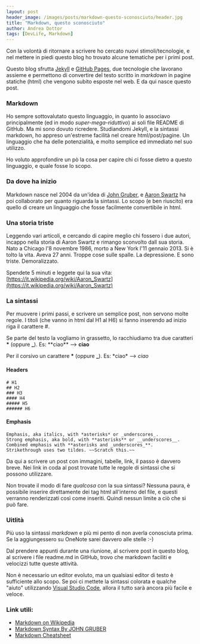 ```yaml
---
layout: post
header_image: /images/posts/markdown-questo-sconosciuto/header.jpg
title: "Markdown, questo sconosciuto"
author: Andrea Dottor
tags: [DevLife, Markdown]
---
```


Con la volontà di ritornare a scrivere ho cercato nuovi stimoli/tecnologie, e nel mettere in piedi questo blog ho trovato alcune tematiche per i primi post.

Questo blog sfrutta [Jekyll](https://jekyllrb.com/) e [GitHub Pages](https://pages.github.com/), due tecnologie che lavorano assieme e permettono di convertire del testo scritto in *markdown* in pagine statiche (html) che vengono subito esposte nel web. E da qui nasce questo post.

### Markdown

Ho sempre sottovalutato questo linguaggio, in quanto lo associavo principalmente (ed in modo *super-mega-riduttivo*) ai soli file README di GitHub. Ma mi sono dovuto ricredere.
Studiandomi Jekyll, e la sintassi markdown, ho appreso un'estreme facilità nel creare html/post/pagine. Un linguaggio che ha delle potenzialità, e molto semplice ed immediato nel suo utilizzo.

Ho voluto approfondire un pò la cosa per capire chi ci fosse dietro a questo linguaggio, e quale fosse lo scopo.

### Da dove ha inizio

Markdown nasce nel 2004 da un'idea di [John Gruber](https://en.wikipedia.org/wiki/John_Gruber), e [Aaron Swartz](https://en.wikipedia.org/wiki/Aaron_Swartz) ha poi collaborato per quanto riguarda la sintassi. Lo scopo (e ben riuscito) era quello di creare un linguaggio che fosse facilmente convertibile in html.

### Una storia triste

Leggendo vari articoli, e cercando di capire meglio chi fossero i due autori, incappo nella storia di Aaron Swartz e rimango sconvolto dall sua storia. Nato a Chicago l'8 novembre 1986, morto a New York l'11 gennaio 2013. Si è tolto la vita. Aveva 27 anni. Troppe cose sulle spalle. La depressione. E sono triste. Demoralizzato.

Spendete 5 minuti e leggete qui la sua vita: [https://it.wikipedia.org/wiki/Aaron_Swartz](https://it.wikipedia.org/wiki/Aaron_Swartz)

### La sintassi

Per muovere i primi passi, e scrivere un semplice post, non servono molte regole. I titoli (che vanno in html dal H1 al H6) si fanno inserendo ad inizio riga il carattere #. 

Se parte del testo la vogliamo in grassetto, lo racchiudiamo tra due caratteri **\*** (oppure **\_**). Es: \*\*ciao\*\* --> **ciao**

Per il corsivo un carattere **\*** (oppure **\_**). Es: \*ciao\* --> *ciao*

#### Headers

    # H1
    ## H2
    ### H3
    #### H4
    ##### H5
    ###### H6

#### Emphasis

    Emphasis, aka italics, with *asterisks* or _underscores_.
    Strong emphasis, aka bold, with **asterisks** or __underscores__.
    Combined emphasis with **asterisks and _underscores_**.
    Strikethrough uses two tildes. ~~Scratch this.~~

Da qui a scrivere un post con immagini, tabelle, link, il passo è davvero breve. Nei link in coda al post trovate tutte le regole di sintassi che si possono utilizzare. 

Non trovate il modo di fare *qualcosa* con la sua sintassi? Nessuna paura, è possibile inserire direttamente dei tag html all'interno del file, e questi verranno renderizzati così come inseriti. Quindi nessun limite a ciò che si può fare.

### Uitlità

Più uso la sintassi *markdown* e più mi pento di non averla conosciuta prima. Se la aggiungessero su OneNote sarei davvero alle stelle :-) 

Dal prendere appunti durante una riunione, al scrivere post in questo blog, al scrivere i file readme.md in GitHub, trovo che markdown faciliti e velocizzi tutte queste attività.

Non è necessario un editor evoluto, ma un qualsiasi editor di testo è sufficiente allo scopo. Se poi ci mettete la sintassi colorata e qualche "aiuto" utilizzando [Visual Studio Code](https://code.visualstudio.com/), allora il tutto sarà ancora più facile e veloce.

### Link utili:

* [Markdown on Wikipedia](https://en.wikipedia.org/wiki/Markdown)
* [Markdown Syntax By JOHN GRUBER](https://daringfireball.net/projects/markdown/syntax)
* [Markdown Cheatsheet](https://github.com/adam-p/markdown-here/wiki/Markdown-Cheatsheet)
